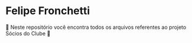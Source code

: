 # Felipe Fronchetti
:evergreen_tree: Neste repositório você encontra todos os arquivos referentes ao projeto Sócios do Clube :evergreen_tree:
